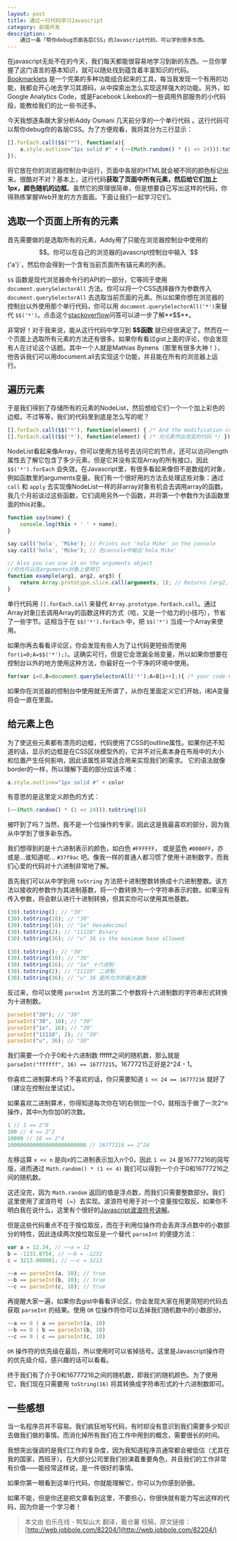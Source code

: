 ```yaml
---
layout: post
title: 通过一行代码学习Javascript
category: 前端开发
description: >
    通过一条「帮你debug页面各层CSS」的Javascript代码，可以学到很多东西。
---
```


在javascript无处不在的今天，我们每天都能很容易地学习到新的东西。一旦你掌握了这门语言的基本知识，就可以随处找到蕴含着丰富知识的代码。[Bookmarklets](https://www.squarefree.com/bookmarklets/) 是一个完美的多种功能组合起来的工具，每当我发现一个有用的功能，我都会开心地去学习其源码，从中探索出怎么实现这样强大的功能。另外，如Google Analytics Code，或是Facebook Likebox的一些调用外部服务的小代码段，能教给我们的比一些书还多。

今天我想逐条跟大家分析Addy Osmani 几天前分享的一个单行代码 。这行代码可以帮你debug你的各层CSS。为了方便观看，我将其分为三行显示：

```javascript
[].forEach.call($$("*"), function(a){
    a.style.outline="1px solid #" + (~~(Math.random() * (1 << 24))).toString(16)
});
```

将它放在你的浏览器控制台中运行，页面中各层的HTML就会被不同的颜色标记出来。很酷对不对？基本上，这行代码**获取了页面中所有元素，然后给它们加上1px，颜色随机的边框**。虽然它的原理很简单，但是想要自己写出这样的代码，你得熟练掌握Web开发的方方面面。下面让我们一起学习它们。

## 选取一个页面上所有的元素

首先需要做的是选取所有的元素，Addy用了只能在浏览器控制台中使用的$$。你可以在自己的浏览器的javascript控制台中输入 `$$('a')`，然后你会得到一个含有当前页面所有锚元素的列表。

`$$` 函数是现代浏览器命令行的API的一部分，它等同于使用 `document.querySelectorAll` 方法。你可以将一个CSS选择器作为参数传入 `document.querySelectorAll` 去选取当前页面的元素。所以如果你想在浏览器的控制台以外使用那个单行代码，你可以用 `document.querySelectorAll('*')`来替代 `$$('*')`。点击这个[stackoverflow](http://stackoverflow.com/questions/8981211/what-is-the-source-of-the-double-dollar-sign-selector-query-function-in-chrome-f#answer-10308917)问答可以进一步了解**$$**。

非常好！对于我来说，能从这行代码中学习到 **$$函数** 就已经很满足了。然而在一个页面上选取所有元素的方法还有很多。如果你有看过gist上面的评论，你会发现有人在讨论这个话题。其中一个人就是Mathias Bynens（那里有很多大神！），他告诉我们可以用document.all去实现这个功能，并且能在所有的浏览器上运行。

## 遍历元素

于是我们得到了存储所有的元素的NodeList，然后想给它们一个一个加上彩色的边框。不过等等，我们的代码里到底是怎么写的呢？

```javascript
[].forEach.call($$('*'), function(element) { /* And the modification code here */ });
[].forEach.call($$('*'), function(element) { /* 对元素作出改变的代码 */ });
```

NodeList看起来像Array，你可以使用方括号去访问它的节点，还可以访问length属性去了解它包含了多少元素，但是它并没有实现Array的所有接口，因此 `$$('*').forEach` 会失效。在Javascript里，有很多看起来像但不是数组的对象，例如函数里的arguments变量。我们有一个很好用的方法去处理这些对象：通过 `call` 和 `apply` 去实现像NodeList一样的非array对象有机会去调用array的函数。我几个月前谈过这些函数，它们调用另外一个函数，并将第一个参数作为该函数里面的this对象。

```javascript
function say(name) {
    console.log(this + ' ' + name);
}

say.call('hola', 'Mike'); // Prints out 'hola Mike' in the console
say.call('hola', 'Mike'); // 在console中输出'hola Mike'

// Also you can use it on the arguments object
//你也可以在arguments对象上使用它
function example(arg1, arg2, arg3) {
    return Array.prototype.slice.call(arguments, 1); // Returns [arg2, arg3]
}
```

单行代码用 `[].forEach.call` 来替代 `Array.prototype.forEach.call`。通过Array对象[]去调用Array的函数这样的方式（哈，又是一个给力的小技巧），节省了一些字节。这相当于在 `$$('*').forEach` 中，把 `$$('*')` 当成一个Array来使用。

如果你再去看看评论区，你会发现有些人为了让代码更短些而使用 `for(i=0;A=$$('*');)`。这确实可行，但是它会泄漏全局变量，所以如果你想要在控制台以外的地方使用这种方法，你最好在一个干净的环境中使用。

```javascript
for(var i=0,B=document.querySelectorAll('*');A=B[i++];){ /* your code here */ }
```

如果你在浏览器的控制台中使用就无所谓了，从你在里面定义它们开始，i和A变量将会一直在里面。

## 给元素上色

为了使这些元素都有漂亮的边框，代码使用了CSS的outline属性。如果你还不知道的话，显示的边框是在CSS区块模型外的，它并不对元素本身在布局中的大小和位置产生任何影响，因此该属性非常适合用来实现我们的需求。 它的语法就像border的一样，所以理解下面的部分应该不难：

```javascript
a.style.outline="1px solid #" + color
```

有意思的是这里定义颜色的方式：

```javascript
(~~(Math.random() * (1 << 24))).toString(16)
```

被吓到了吗？当然，我不是一个位操作的专家，因此这是我最喜欢的部分，因为我从中学到了很多新东西。

我们想得到的是十六进制表示的颜色，如白色 `#FFFFFF`， 或是蓝色 `#0000FF`，亦或是...谁知道呢... `#37f9ac` 吧。像我一样的普通人都习惯了使用十进制数字，而我们心爱的代码对十六进制非常地了解。

首先我们可以从中学到用 `toString` 方法把十进制整数转换成十六进制整数。该方法以接收的参数作为其进制基数，将一个数转换为一个字符串表示的数。如果没有传入参数，将会默认进行十进制转换，但其实你可以使用其他基数。

```javascript
(30).toString(); // "30"
(30).toString(10); // "30"
(30).toString(16); // "1e" Hexadecimal
(30).toString(2); // "11110" Binary
(30).toString(36); // "u" 36 is the maximum base allowed
 
(30).toString(); // "30"
(30).toString(10); // "30"
(30).toString(16); // "1e" 十六进制
(30).toString(2); // "11110" 二进制
(30).toString(36); // "u" 36 是所允许的最大基数
```

反过来，你可以使用 `parseInt` 方法的第二个参数将十六进制数的字符串形式转换为十进制数。

```javascript
parseInt("30"); // "30"
parseInt("30", 10); // "30"
parseInt("1e", 16); // "30"
parseInt("11110", 2); // "30"
parseInt("u", 36); // "30"
```

我们需要一个介于0和十六进制数 ffffff之间的随机数，那么就是 `parseInt("ffffff", 16) == 16777215`。16777215正好是2^24 - 1。

你喜欢二进制算术吗？不喜欢的话，你只需要知道 `1 << 24 == 16777216` 就好了（建议在控制台里试试）。

如果喜欢二进制算术，你得知道每次你在1的右侧加一个0，就相当于做了一次2^n操作，其中n为你加0的次数。

```javascript
1 // 1 == 2^0
100 // 4 == 2^2
10000 // 16 == 2^4
1000000000000000000000000 // 16777216 == 2^24
```

左移运算 `x << n` 是向x的二进制表示加入n个0，因此 `1 << 24` 是16777216的简写版，进而通过 `Math.random() * (1 << 4)` 我们可以得到一个介于0和16777216之间的随机数。

这还没完，因为 `Math.random` 返回的值是浮点数，而我们只需要整数部分。我们这里使用了波浪符号（~）去实现。波浪符号用于对一个变量按位取反。如果你不明白我在说什么，这里有个很好的[Javascript波浪符号讲解](http://www.bubuko.com/infodetail-407132.html)。

但是这些代码重点不在于按位取反，而在于利用位操作符会丢弃浮点数中的小数部分的特性，因此连续两次按位取反是一个替代 `parseInt` 的便捷方法：

```javascript
var a = 12.34, // ~~a = 12
b = -1231.8754, // ~~b = -1231
c = 3213.000001; // ~~c = 3213
 
~~a == parseInt(a, 10); // true
~~b == parseInt(b, 10); // true
~~c == parseInt(c, 10); // true
```

再提醒大家一遍，如果你去gist中看看评论区，你会发现大家在用更简短的代码去获取 `parseInt` 的结果。使用 `OR` 位操作符你可以去掉我们随机数中的小数部分。

```javascript
~~a == 0 | a == parseInt(a, 10)
~~b == 0 | b == parseInt(b, 10)
~~c == 0 | c == parseInt(c, 10)
```

`OR` 操作符的优先级在最后，所以使用时可以省掉括号。这里是Javascript操作符的优先级介绍，感兴趣的话可以看看。

终于我们有了介于0和16777216之间的随机数，即我们的随机颜色。为了使用它，我们现在只需要用 `toString(16)` 将其转换成字符串形式的十六进制数即可。

## 一些感想

当一名程序员并不容易。我们疯狂地写代码，有时却没有意识到我们需要多少知识去做我们做的事情。而消化掉所有我们在工作中用到的概念，需要很长的时间。

我想突出强调的是我们工作的复杂度，因为我知道程序员通常都会被低估（尤其在我的国家，西班牙）。在大部分公司里我们扮演着重要角色，并且我们的工作非常有价值——能经常这样说，是一件很好的事情。

如果你第一眼看到这单行代码，你就能理解它，你可以为你感到骄傲。

如果不能，但是你还是把文章看到这里，不要担心，你很快就有能力写出这样的代码，因为你是一个学习者！

> 本文由 伯乐在线 - 鸭梨山大 翻译，戴仓薯 校稿，原文链接：[http://web.jobbole.com/82204/](http://web.jobbole.com/82204/)